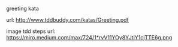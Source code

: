 greeting kata

url: http://www.tddbuddy.com/katas/Greeting.pdf

image tdd steps url: https://miro.medium.com/max/724/1*rvV11YOy8YJtiY1cjTTE6g.png
